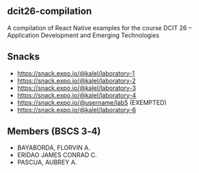 ## dcit26-compilation
A compilation of React Native examples for the course DCIT 26 – Application Development and
Emerging Technologies

## Snacks
* https://snack.expo.io/@kalel/laboratory-1
* https://snack.expo.io/@kalel/laboratory-2
* https://snack.expo.io/@kalel/laboratory-3
* https://snack.expo.io/@kalel/laboratory-4
* https://snack.expo.io/@username/lab5 (EXEMPTED)
* https://snack.expo.io/@kalel/laboratory-6

## Members (BSCS 3‐4)
* BAYABORDA, FLORVIN A.
* ERIDAO JAMES CONRAD C.
* PASCUA, AUBREY A.
